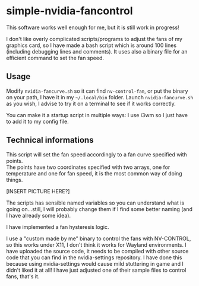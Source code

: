 # simple-nvidia-fancontrol

This software works well enough for me, but it is still work in progress!

I don't like overly complicated scripts/programs to adjust the fans of my graphics card, so I have made a bash script which is around 100 lines (including debugging lines and comments).
It uses also a binary file for an efficient command to set the fan speed.  

## Usage
Modify `nvidia-fancurve.sh` so it can find `nv-control-fan`, or put the binary on your path, I have it in my `~/.local/bin` folder. Launch `nvidia-fancurve.sh` as you wish, I advise to try it on a terminal to see if it works correctly.  

You can make it a startup script in multiple ways: I use i3wm so I just have to add it to my config file.  

## Technical informations

This script will set the fan speed accordingly to a fan curve specified with points.  
The points have two coordinates specified with two arrays, one for temperature and one for fan speed, it is the most common way of doing things.  

[INSERT PICTURE HERE?]

The scripts has sensible named variables so you can understand what is going on...still, I will probably change them if I find some better naming (and I have already some idea).

I have implemented a fan hysteresis logic.  

I use a "custom made by me" binary to control the fans with NV-CONTROL, so this works under X11, I don't think it works for Wayland environments. I have uploaded the source code, it needs to be compiled with other source code that you can find in the nvidia-settings repository. I have done this because using nvidia-settings would cause mild stuttering in game and I didn't liked it at all! I have just adjusted one of their sample files to control fans, that's it.  
